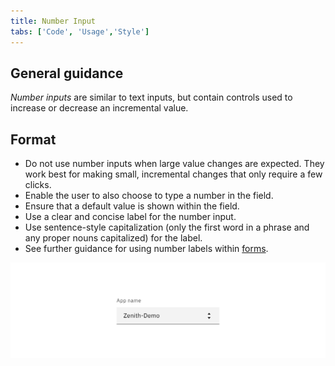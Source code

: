 ```yaml
---
title: Number Input
tabs: ['Code', 'Usage','Style']
---
```





## General guidance

_Number inputs_ are similar to text inputs, but contain controls used to increase or decrease an incremental value.


## Format

- Do not use number inputs when large value changes are expected. They work best for making small, incremental changes that only require a few clicks.
- Enable the user to also choose to type a number in the field.
- Ensure that a default value is shown within the field.
- Use a clear and concise label for the number input.
- Use sentence-style capitalization (only the first word in a phrase and any proper nouns capitalized) for the label.
- See further guidance for using number labels within [forms](/components/form/usage).

<ImageComponent cols="8">

![number input example](images/number-input-usage-1.png)

</ImageComponent>